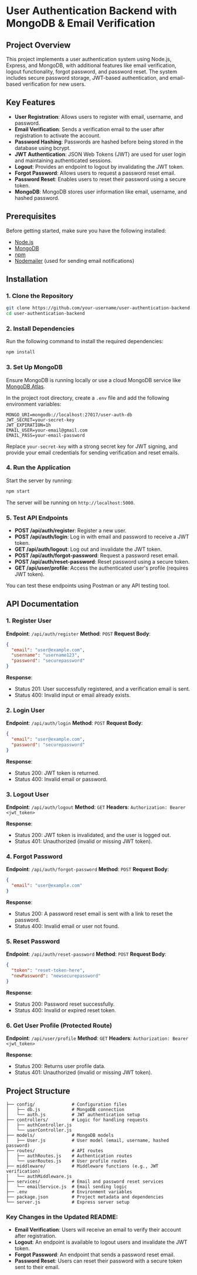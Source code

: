 # User Authentication Backend with MongoDB & Email Verification

## Project Overview

This project implements a user authentication system using Node.js, Express, and MongoDB, with additional features like email verification, logout functionality, forgot password, and password reset. The system includes secure password storage, JWT-based authentication, and email-based verification for new users.

## Key Features

* **User Registration**: Allows users to register with email, username, and password.
* **Email Verification**: Sends a verification email to the user after registration to activate the account.
* **Password Hashing**: Passwords are hashed before being stored in the database using bcrypt.
* **JWT Authentication**: JSON Web Tokens (JWT) are used for user login and maintaining authenticated sessions.
* **Logout**: Provides an endpoint to logout by invalidating the JWT token.
* **Forgot Password**: Allows users to request a password reset email.
* **Password Reset**: Enables users to reset their password using a secure token.
* **MongoDB**: MongoDB stores user information like email, username, and hashed password.

## Prerequisites

Before getting started, make sure you have the following installed:

* [Node.js](https://nodejs.org/)
* [MongoDB](https://www.mongodb.com/)
* [npm](https://www.npmjs.com/)
* [Nodemailer](https://nodemailer.com/) (used for sending email notifications)

## Installation

### 1. Clone the Repository

```bash
git clone https://github.com/your-username/user-authentication-backend.git
cd user-authentication-backend
```

### 2. Install Dependencies

Run the following command to install the required dependencies:

```bash
npm install
```

### 3. Set Up MongoDB

Ensure MongoDB is running locally or use a cloud MongoDB service like [MongoDB Atlas](https://www.mongodb.com/cloud/atlas).

In the project root directory, create a `.env` file and add the following environment variables:

```env
MONGO_URI=mongodb://localhost:27017/user-auth-db
JWT_SECRET=your-secret-key
JWT_EXPIRATION=1h
EMAIL_USER=your-email@gmail.com
EMAIL_PASS=your-email-password
```

Replace `your-secret-key` with a strong secret key for JWT signing, and provide your email credentials for sending verification and reset emails.

### 4. Run the Application

Start the server by running:

```bash
npm start
```

The server will be running on `http://localhost:5000`.

### 5. Test API Endpoints

* **POST /api/auth/register**: Register a new user.
* **POST /api/auth/login**: Log in with email and password to receive a JWT token.
* **GET /api/auth/logout**: Log out and invalidate the JWT token.
* **POST /api/auth/forgot-password**: Request a password reset email.
* **POST /api/auth/reset-password**: Reset password using a secure token.
* **GET /api/user/profile**: Access the authenticated user's profile (requires JWT token).

You can test these endpoints using Postman or any API testing tool.

## API Documentation

### 1. Register User

**Endpoint**: `/api/auth/register`
**Method**: `POST`
**Request Body**:

```json
{
  "email": "user@example.com",
  "username": "username123",
  "password": "securepassword"
}
```

**Response**:

* Status 201: User successfully registered, and a verification email is sent.
* Status 400: Invalid input or email already exists.

### 2. Login User

**Endpoint**: `/api/auth/login`
**Method**: `POST`
**Request Body**:

```json
{
  "email": "user@example.com",
  "password": "securepassword"
}
```

**Response**:

* Status 200: JWT token is returned.
* Status 400: Invalid email or password.

### 3. Logout User

**Endpoint**: `/api/auth/logout`
**Method**: `GET`
**Headers**: `Authorization: Bearer <jwt_token>`

**Response**:

* Status 200: JWT token is invalidated, and the user is logged out.
* Status 401: Unauthorized (invalid or missing JWT token).

### 4. Forgot Password

**Endpoint**: `/api/auth/forgot-password`
**Method**: `POST`
**Request Body**:

```json
{
  "email": "user@example.com"
}
```

**Response**:

* Status 200: A password reset email is sent with a link to reset the password.
* Status 400: Invalid email or user not found.

### 5. Reset Password

**Endpoint**: `/api/auth/reset-password`
**Method**: `POST`
**Request Body**:

```json
{
  "token": "reset-token-here",
  "newPassword": "newsecurepassword"
}
```

**Response**:

* Status 200: Password reset successfully.
* Status 400: Invalid or expired reset token.

### 6. Get User Profile (Protected Route)

**Endpoint**: `/api/user/profile`
**Method**: `GET`
**Headers**: `Authorization: Bearer <jwt_token>`

**Response**:

* Status 200: Returns user profile data.
* Status 401: Unauthorized (invalid or missing JWT token).

## Project Structure

```
├── config/              # Configuration files
│   ├── db.js            # MongoDB connection
│   └── auth.js          # JWT authentication setup
├── controllers/         # Logic for handling requests
│   ├── authController.js
│   └── userController.js
├── models/              # MongoDB models
│   ├── User.js          # User model (email, username, hashed password)
├── routes/              # API routes
│   ├── authRoutes.js    # Authentication routes
│   └── userRoutes.js    # User profile routes
├── middleware/          # Middleware functions (e.g., JWT verification)
│   └── authMiddleware.js
├── services/            # Email and password reset services
│   └── emailService.js  # Email sending logic
├── .env                 # Environment variables
├── package.json         # Project metadata and dependencies
└── server.js            # Express server setup
```

### Key Changes in the Updated README:

* **Email Verification**: Users will receive an email to verify their account after registration.
* **Logout**: An endpoint is available to logout users and invalidate the JWT token.
* **Forgot Password**: An endpoint that sends a password reset email.
* **Password Reset**: Users can reset their password with a secure token sent to their email.
